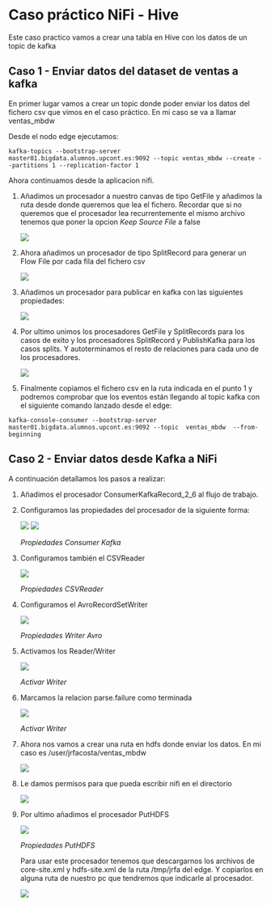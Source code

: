 # Caso práctico NiFi - Hive

Este caso practico vamos a crear una tabla en Hive con los datos de un topic de kafka

## Caso 1 - Enviar datos del dataset de ventas a kafka

En primer lugar vamos a crear un topic donde poder enviar los datos del fichero csv que vimos en el caso práctico.
En mi caso se va a llamar ventas_mbdw

Desde el nodo edge ejecutamos:
```
kafka-topics --bootstrap-server  master01.bigdata.alumnos.upcont.es:9092 --topic ventas_mbdw --create --partitions 1 --replication-factor 1
```

Ahora continuamos desde la aplicacion nifi.

1. Añadimos un procesador a nuestro canvas de tipo GetFile y añadimos la ruta desde donde queremos que lea el fichero. Recordar que si no queremos que el procesador lea recurrentemente el mismo archivo tenemos que poner la opcion _Keep Source File_ a false

	![](images/keepSourceFile.png)

2. Ahora añadimos un procesador de tipo SplitRecord para generar un Flow File por cada fila del fichero csv

	![](images/SplitRecord.png)

3. Añadimos un procesador para publicar en kafka con las siguientes propiedades:

   	![](images/PublishKafka.png)

4. Por ultimo unimos los procesadores GetFile y SplitRecords para los casos de exito y los procesadores SplitRecord y PublishKafka para los casos splits. Y autoterminamos el resto de relaciones para cada uno de los procesadores.

	![](images/NifiKafka.png)

6. Finalmente copiamos el fichero csv en la ruta indicada en el punto 1 y podremos comprobar que los eventos están llegando al topic kafka con el siguiente comando lanzado desde el edge:
```
kafka-console-consumer --bootstrap-server  master01.bigdata.alumnos.upcont.es:9092 --topic  ventas_mbdw  --from-beginning
```

## Caso 2 - Enviar datos desde Kafka a NiFi

A continuación detallamos los pasos a realizar:

1. Añadimos el procesador ConsumerKafkaRecord_2_6 al flujo de trabajo.
2. Configuramos las propiedades del procesador de la siguiente forma:
	
	![](images/Captura.PNG)
	![](images/Captura2.PNG)
   
   _Propiedades Consumer Kafka_

3. Configuramos también el CSVReader

	![](images/Captura3.PNG)
   
   _Propiedades CSVReader_

4. Configuramos el AvroRecordSetWriter

	![](images/Captura9.PNG)

	_Propiedades Writer Avro_
   
5. Activamos los Reader/Writer

    ![](images/Captura6.PNG)
	
   _Activar Writer_
   
6. Marcamos la relacion parse.failure como terminada

	![](images/Captura7.PNG)
	
   _Activar Writer_

7. Ahora nos vamos a crear una ruta en hdfs donde enviar los datos. En mi caso es /user/jrfacosta/ventas_mbdw

   	![](images/RutaHdfs.PNG)

8. Le damos permisos para que pueda escribir nifi en el directorio

	![](images/Permisos.png)
	
7. Por ultimo añadimos el procesador PutHDFS

 	![](images/PutHdfs.PNG)
	
   _Propiedades PutHDFS_

   Para usar este procesador tenemos que descargarnos los archivos de core-site.xml y hdfs-site.xml de la ruta /tmp/jrfa del edge.
   Y copiarlos en alguna ruta de nuestro pc que tendremos que indicarle al procesador.
   

  	![](images/EnvioHdfs.PNG)

